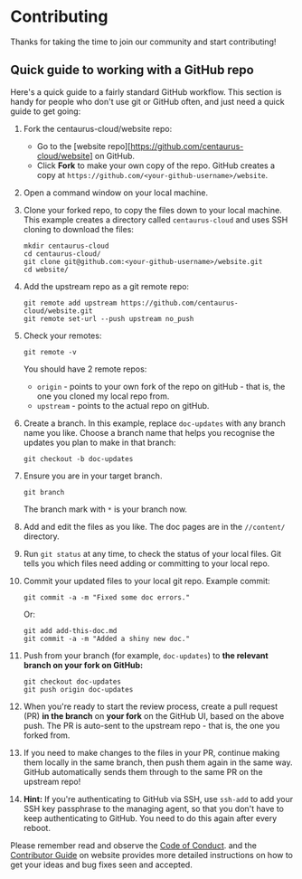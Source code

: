 # Contributing

Thanks for taking the time to join our community and start contributing!

## Quick guide to working with a GitHub repo

Here's a quick guide to a fairly standard GitHub workflow. This section is handy
for people who don't use git or GitHub often, and just need a quick guide to
get going:

1. Fork the centaurus-cloud/website repo:

   - Go to the [website repo][https://github.com/centaurus-cloud/website] on GitHub.
   - Click **Fork** to make your own copy of the repo. GitHub creates a copy
     at `https://github.com/<your-github-username>/website`.

2. Open a command window on your local machine.

3. Clone your forked repo, to copy the files down to your local machine.
   This example creates a directory called `centaurus-cloud` and uses SSH cloning to
   download the files:

   ```
   mkdir centaurus-cloud
   cd centaurus-cloud/
   git clone git@github.com:<your-github-username>/website.git
   cd website/
   ```

4. Add the upstream repo as a git remote repo:

   ```
   git remote add upstream https://github.com/centaurus-cloud/website.git
   git remote set-url --push upstream no_push
   ```

5. Check your remotes:

   ```
   git remote -v
   ```

   You should have 2 remote repos:

   - `origin` - points to your own fork of the repo on gitHub -
     that is, the one you cloned my local repo from.
   - `upstream` - points to the actual repo on gitHub.

6. Create a branch. In this example, replace `doc-updates` with any branch name
   you like. Choose a branch name that helps you recognise the updates you plan
   to make in that branch:

   ```
   git checkout -b doc-updates
   ```

7. Ensure you are in your target branch.

   ```
   git branch
   ```

   The branch mark with `*` is your branch now.

8. Add and edit the files as you like. The doc pages are in the
   `//content/` directory.

9. Run `git status` at any time, to check the status of your local files.
   Git tells you which files need adding or committing to your local repo.

10. Commit your updated files to your local git repo. Example commit:

    ```
    git commit -a -m "Fixed some doc errors."
    ```

    Or:

    ```
    git add add-this-doc.md
    git commit -a -m "Added a shiny new doc."
    ```

11. Push from your branch (for example, `doc-updates`) to **the relevant branch
    on your fork on GitHub:**

    ```
    git checkout doc-updates
    git push origin doc-updates
    ```

12. When you're ready to start the review process, create a pull request (PR)
    **in the branch** on **your fork** on the GitHub UI, based on the above push.
    The PR is auto-sent to the upstream repo - that is, the one you forked from.

13. If you need to make changes to the files in your PR, continue making them
    locally in the same branch, then push them again in the same way. GitHub
    automatically sends them through to the same PR on the upstream repo!

14. **Hint:** If you're authenticating to GitHub via SSH, use `ssh-add` to add
    your SSH key passphrase to the managing agent, so that you don't have to
    keep authenticating to GitHub. You need to do this again after every reboot.

Please remember read and observe the [Code of Conduct](https://github.com/cncf/foundation/blob/master/code-of-conduct.md). and
the [Contributor Guide](https://centaurus-cloud.netlify.com/docs/about/contributing/) on website
provides more detailed instructions on how to get your ideas and bug fixes seen and accepted.

[centaurus-cloud-website-repo]: https://github.com/seattle-cloud-lab/centaurus-cloud-website
